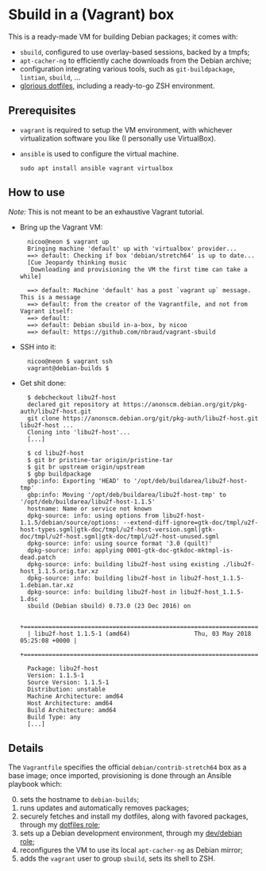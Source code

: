 # Sbuild in a (Vagrant) box

This is a ready-made VM for building Debian packages; it comes with:
- `sbuild`, configured to use overlay-based sessions, backed by a tmpfs;
- `apt-cacher-ng` to efficiently cache downloads from the Debian archive;
- configuration integrating various tools, such as `git-buildpackage`,
  `lintian`, `sbuild`, ...
- [glorious dotfiles], including a ready-to-go ZSH environment.

[glorious dotfiles]: https://github.com/nbraud/.dotfiles


## Prerequisites

- `vagrant` is required to setup the VM environment, with whichever
  virtualization software you like (I personally use VirtualBox).
- `ansible` is used to configure the virtual machine.


      sudo apt install ansible vagrant virtualbox


## How to use

_Note:_ This is not meant to be an exhaustive Vagrant tutorial.

- Bring up the Vagrant VM:

        nicoo@neon $ vagrant up
        Bringing machine 'default' up with 'virtualbox' provider...
        ==> default: Checking if box 'debian/stretch64' is up to date...
        [Cue Jeopardy thinking music
         Downloading and provisioning the VM the first time can take a while]

        ==> default: Machine 'default' has a post `vagrant up` message. This is a message
        ==> default: from the creator of the Vagrantfile, and not from Vagrant itself:
        ==> default:
        ==> default: Debian sbuild in-a-box, by nicoo
        ==> default: https://github.com/nbraud/vagrant-sbuild

- SSH into it:

        nicoo@neon $ vagrant ssh
        vagrant@debian-builds $

- Get shit done:

        $ debcheckout libu2f-host
        declared git repository at https://anonscm.debian.org/git/pkg-auth/libu2f-host.git
        git clone https://anonscm.debian.org/git/pkg-auth/libu2f-host.git libu2f-host ...
        Cloning into 'libu2f-host'...
        [...]

        $ cd libu2f-host
        $ git br pristine-tar origin/pristine-tar
        $ git br upstream origin/upstream
        $ gbp buildpackage
        gbp:info: Exporting 'HEAD' to '/opt/deb/buildarea/libu2f-host-tmp'
        gbp:info: Moving '/opt/deb/buildarea/libu2f-host-tmp' to '/opt/deb/buildarea/libu2f-host-1.1.5'
        hostname: Name or service not known
        dpkg-source: info: using options from libu2f-host-1.1.5/debian/source/options: --extend-diff-ignore=gtk-doc/tmpl/u2f-host-types.sgml|gtk-doc/tmpl/u2f-host-version.sgml|gtk-doc/tmpl/u2f-host.sgml|gtk-doc/tmpl/u2f-host-unused.sgml
        dpkg-source: info: using source format '3.0 (quilt)'
        dpkg-source: info: applying 0001-gtk-doc-gtkdoc-mktmpl-is-dead.patch
        dpkg-source: info: building libu2f-host using existing ./libu2f-host_1.1.5.orig.tar.xz
        dpkg-source: info: building libu2f-host in libu2f-host_1.1.5-1.debian.tar.xz
        dpkg-source: info: building libu2f-host in libu2f-host_1.1.5-1.dsc
        sbuild (Debian sbuild) 0.73.0 (23 Dec 2016) on

        +==============================================================================+
        | libu2f-host 1.1.5-1 (amd64)                  Thu, 03 May 2018 05:25:08 +0000 |
        +==============================================================================+

        Package: libu2f-host
        Version: 1.1.5-1
        Source Version: 1.1.5-1
        Distribution: unstable
        Machine Architecture: amd64
        Host Architecture: amd64
        Build Architecture: amd64
        Build Type: any
        [...]


## Details

The `Vagrantfile` specifies the official `debian/contrib-stretch64` box as a
base image; once imported, provisioning is done through an Ansible playbook
which:

0. sets the hostname to `debian-builds`;
1. runs updates and automatically removes packages;
2. securely fetches and install my dotfiles, along with favored packages,
   through my [dotfiles role](https://github.com/nbraud/ansible.dotfiles);
3. sets up a Debian development environment, through my
   [dev/debian role](https://github.com/nbraud/ansible/tree/master/roles/dev/debian);
4. reconfigures the VM to use its local `apt-cacher-ng` as Debian mirror;
5. adds the `vagrant` user to group `sbuild`, sets its shell to ZSH.
